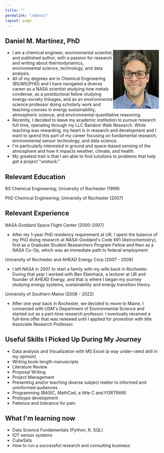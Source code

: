 ```yaml
---
title: ""
permalink: "/about/"
layout: page
---
```


## Daniel M. Martínez, PhD

<!--img src="/assets/images/profile4.jpg" alt="My Image" width="150" align="left" style="margin: 0px 10px 0px 0px;" /--> 
<img src="/assets/images/profile4.jpg" alt="My Image" align="right" width="150" /> 

- I am a chemical engineer, environmental scientist, and published author, with a passion for research and writing about thermodynamics, environmental science, technology, and data analysis. 
- All of my degrees are in Chemical Engineering (BS/MS/PHD) and I have navigated a diverse career as a NASA scientist studying how metals condense, as a postdoctoral fellow studying energy-society linkages, and as an environmental science professor doing scholarly work and teaching courses in energy sustainability, atmospheric science, and environmental quantitative reasoning. 
- Recently, I decided to leave my academic institution to pursue research full time, operating through my LLC Random Walk Research. While teaching was rewarding, my heart is in research and development and I want to spend this part of my career focusing on fundamental research, environmental sensor technology, and data science. 
- I'm particularly interested in ground and space-based sensing of the atmosphere and how it impacts weather, climate, and health. 
- My greatest trait is that I am able to find solutions to problems that help get a project "unstuck." 

## Relevant Education

BS Chemical Engineering; University of Rochester (1999)

PhD Chemical Engineering; University of Rochester (2007)

## Relevant Experience

NASA Goddard Space Flight Center (2000-2007)
- After my 1-year PhD residency requirement at UR, I spent the balance of my PhD doing research at NASA-Goddard's Code 691 (Astrochemistry), first as a Graduate Student Researchers Program Fellow and then as a NASA Co-Op, which was an immediate path to federal employment

University of Rochester and AHEAD Energy Corp (2007 - 2008)
- I left NASA in 2007 to start a family with my wife back in Rochester. During that year I worked with Ben Ebenhack, a lecturer at UR and founder of AHEAD Energy, and that is where I began my journey studying energy systems, sustainability and energy transition theory. 

University of Southern Maine (2008 - 2022)
- After one year back in Rochester, we decided to move to Maine. I connected with USM's Department of Environmental Science and started out as a part-time research professor. I eventually received a full-time offer that was renewed until I applied for promotion with title Associate Research Professor.

## Useful Skills I Picked Up During My Journey
- Data analysis and Visualization with MS Excel (a way under-rated skill in my opinion)
- Writing book-length manuscripts
- Literature Review
- Proposal Writing
- Project Management
- Presenting and/or teaching diverse subject matter to informed and uninformed audiences
- Programming (BASIC, MathCad, a little C and FORTRAN)
- Protoype development
- Patience and tolerance for pain

## What I'm learning now
- Data Science Fundamentals (Python, R, SQL)
- IOT sensor systems
- CubeSats
- How to run a successful research and consulting business







